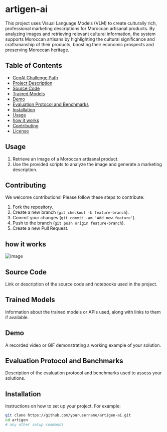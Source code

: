 # artigen-ai


This project uses Visual Language Models (VLM) to create culturally rich, professional marketing descriptions for Moroccan artisanal products. By analyzing images and retrieving relevant cultural information, the system supports Moroccan artisans by highlighting the cultural significance and craftsmanship of their products, boosting their economic prospects and preserving Moroccan heritage.


## Table of Contents

- [GenAI Challenge Path](#genai-challenge-path)
- [Project Description](#project-description)
- [Source Code](#source-code)
- [Trained Models](#trained-models)
- [Demo](#demo)
- [Evaluation Protocol and Benchmarks](#evaluation-protocol-and-benchmarks)
- [Installation](#installation)
- [Usage](#usage)
- [how it works](#how-it-works)
- [Contributing](#contributing)
- [License](#license)

## Usage

1. Retrieve an image of a Moroccan artisanal product.
2. Use the provided scripts to analyze the image and generate a marketing description.

## Contributing

We welcome contributions! Please follow these steps to contribute:

1. Fork the repository.
2. Create a new branch (`git checkout -b feature-branch`).
3. Commit your changes (`git commit -am 'Add new feature'`).
4. Push to the branch (`git push origin feature-branch`).
5. Create a new Pull Request.

## how it works

![image](https://github.com/merouanezouaid/artigen-ai/assets/65385551/10bec7a0-4a7c-4ec8-8612-94d436b58a02)


## Source Code

Link or description of the source code and notebooks used in the project.

## Trained Models

Information about the trained models or APIs used, along with links to them if available.

## Demo

A recorded video or GIF demonstrating a working example of your solution.

## Evaluation Protocol and Benchmarks

Description of the evaluation protocol and benchmarks used to assess your solutions.


## Installation

Instructions on how to set up your project. For example:

```bash
git clone https://github.com/yourusername/artigen-ai.git
cd artigen
# any other setup commands
